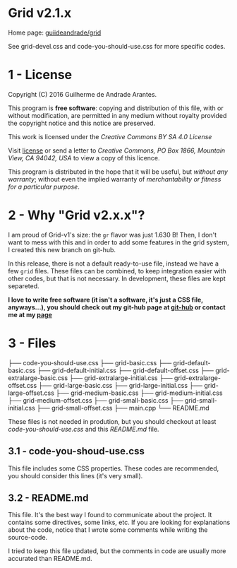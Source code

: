 # Grid v2.1.x

Home page: [guiideandrade/grid](http://guiideandrade.com/project/grid)

See grid-devel.css and code-you-should-use.css for more specific codes.

# 1 - License

Copyright (C) 2016 Guilherme de Andrade Arantes.

This program is **free software**: copying and distribution of this file, with or without modification, are permitted in any medium without royalty provided the copyright notice and this notice are preserved.

This work is licensed under the *Creative Commons BY SA 4.0 License*

Visit [license](http://creativecommons.org/licenses/by-sa/4.0/) or send a letter to *Creative Commons, PO Box 1866, Mountain View, CA 94042, USA* to view a copy of this licence.

This program is distributed in the hope that it will be useful, but *without any warranty*; without even the implied warranty of *merchantability or fitness for a particular purpose*.

# 2 - Why "Grid v2.x.x"?

I am proud of Grid-v1's size: the `gr` flavor was just 1.630 B! Then, I don't want to mess with this and in order to add some features in the grid system, I created this new branch on git-hub. 

In this release, there is not a default ready-to-use file, instead we have a few `grid` files. These files can be combined, to keep integration easier with other codes, but that is not necessary. In development, these files are kept separeted.

**I love to write free software (it isn't a software, it's just a CSS file, anyways...), you should check out my git-hub page at [git-hub](http://github.com/guiideandrade) or contact me at my [page](http://guiideandrade.com)**

# 3 - Files

├── code-you-should-use.css
├── grid-basic.css
├── grid-default-basic.css
├── grid-default-initial.css
├── grid-default-offset.css
├── grid-extralarge-basic.css
├── grid-extralarge-initial.css
├── grid-extralarge-offset.css
├── grid-large-basic.css
├── grid-large-initial.css
├── grid-large-offset.css
├── grid-medium-basic.css
├── grid-medium-initial.css
├── grid-medium-offset.css
├── grid-small-basic.css
├── grid-small-initial.css
├── grid-small-offset.css
├── main.cpp
└── README.md

These files is not needed in prodution, but you should checkout at least *code-you-should-use.css* and this *README.md* file.

## 3.1 - code-you-shoud-use.css

This file includes some CSS properties. These codes are recommended, you should consider this lines (it's very small).

## 3.2 - README.md

This file. It's the best way I found to communicate about the project. It contains some directives, some links, etc. If you are looking for explanations about the code, notice that I wrote some comments while writing the source-code.

I tried to keep this file updated, but the comments in code are usually more accurated than README.md.
